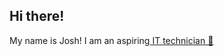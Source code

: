 ## Hi there! </h1> My name is Josh! I am an aspiring<a href="https://www.linkedin.com/in/jgomez2126"> IT technician 👋</a>



